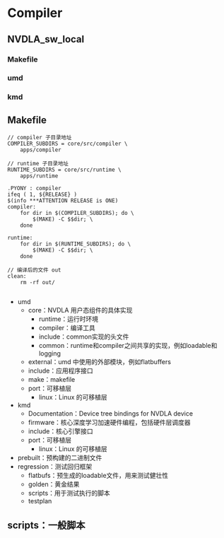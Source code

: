 # Compiler
## NVDLA_sw_local
### Makefile
### umd
### kmd


## Makefile
```
// compiler 子目录地址
COMPILER_SUBDIRS = core/src/compiler \
	apps/compiler

// runtime 子目录地址
RUNTIME_SUBDIRS = core/src/runtime \
	apps/runtime

.PYONY : compiler
ifeq ( 1, ${RELEASE} )
$(info ***ATTENTION RELEASE is ONE)
compiler:
	for dir in $(COMPILER_SUBDIRS); do \
		$(MAKE) -C $$dir; \
	done

runtime:
	for dir in $(RUNTIME_SUBDIRS); do \
		$(MAKE) -C $$dir; \
	done

// 编译后的文件 out
clean:
	rm -rf out/
  
```

+ umd
	+ core：NVDLA 用户态组件的具体实现  
	 	+ runtime：运行时环境  
        - compiler：编译工具  
        - include：common实现的头文件  
        - common：runtime和compiler之间共享的实现，例如loadable和logging  
    - external：umd 中使用的外部模块，例如flatbuffers  
    - include：应用程序接口  
    - make：makefile  
    - port：可移植层  
        - linux：Linux 的可移植层  
+ kmd
  + Documentation：Device tree bindings for NVDLA device
  + firmware：核心深度学习加速硬件编程，包括硬件层调度器
  + include：核心引擎接口
  + port：可移植层
    + linux：Linux 的可移植层
+ prebuilt：预构建的二进制文件
+ regression：测试回归框架
  + flatbufs：预生成的loadable文件，用来测试健壮性
  + golden：黄金结果
  + scripts：用于测试执行的脚本
  + testplan
## scripts：一般脚本
